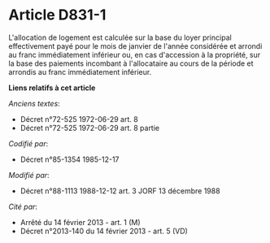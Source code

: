 # Article D831-1

L'allocation de logement est calculée sur la base du loyer principal effectivement payé pour le mois de janvier de l'année
considérée et arrondi au franc immédiatement inférieur ou, en cas d'accession à la propriété, sur la base des paiements
incombant à l'allocataire au cours de la période et arrondis au franc immédiatement inférieur.

**Liens relatifs à cet article**

_Anciens textes_:

  - Décret n°72-525 1972-06-29 art. 8
  - Décret n°72-525 1972-06-29 art. 8 partie

_Codifié par_:

  - Décret n°85-1354 1985-12-17

_Modifié par_:

  - Décret n°88-1113 1988-12-12 art. 3 JORF 13 décembre 1988

_Cité par_:

  - Arrêté du 14 février 2013 - art. 1 (M)
  - Décret n°2013-140 du 14 février 2013 - art. 5 (VD)
